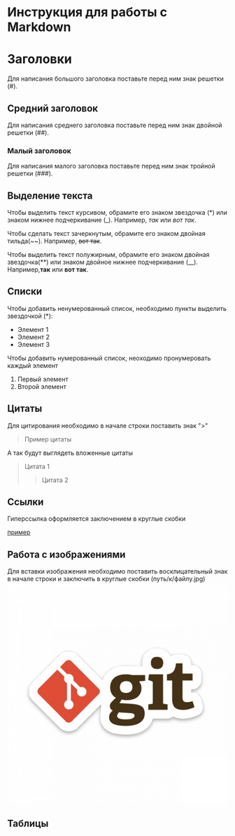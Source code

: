 # Инструкция для работы с Markdown

# Заголовки
Для написания большого заголовка поставьте перед ним знак решетки (#).

## Средний заголовок
Для написания среднего заголовка поставьте перед ним знак двойной решетки (##).
### Малый заголовок
Для написания малого заголовка поставьте перед ним знак тройной решетки (###).

## Выделение текста

Чтобы выделить текст курсивом, обрамите его знаком звездочка (*) или знаком нижнее подчеркивание (_). Например, *так* или _вот так_.

Чтобы сделать текст зачеркнутым, обрамите его знаком двойная тильда(~~). Например, ~~вот так~~.

Чтобы выделить текст полужирным, обрамите его знаком двойная звездочка(**) или знаком двойное нижнее подчеркивание (__). Например,**так** или __вот так__.

## Списки

Чтобы добавить ненумерованный список, необходимо пункты выделить звездочкой (*):

* Элемент 1
* Элемент 2
* Элемент 3

Чтобы добавить нумерованный список, неоходимо пронумеровать каждый элемент

1. Первый элемент 
2. Второй элемент           

## Цитаты

Для цитирования необходимо в начале строки поставить знак ">"

> Пример цитаты

А так будут выглядеть вложенные цитаты

> Цитата 1
>> Цитата 2

## Ссылки

Гиперссылка оформляется заключением в круглые скобки

[пример](https://github.com/OlgaVlasova/markdown-doc/blob/master/README.md#:~:text=Markdown%20%D0%BD%D0%B5%20%D1%8F%D0%B2%D0%BB%D1%8F%D0%B5%D1%82%D1%81%D1%8F%20%D0%B7%D0%B0%D0%BC%D0%B5%D0%BD%D0%BE%D0%B9%20HTML.,%D1%82%D0%B5%D0%BA%D1%81%D1%82%D0%B0%3B%20%D0%9A%D0%BE%D0%B4%D0%BE%D0%B2%D1%8B%D0%B5%20%D1%84%D1%80%D0%B0%D0%B3%D0%BC%D0%B5%D0%BD%D1%82%D1%8B%20%D1%81%D1%82%D1%80%D0%BE%D0%BA%3B%20%D0%98%D0%B7%D0%BE%D0%B1%D1%80%D0%B0%D0%B6%D0%B5%D0%BD%D0%B8%D1%8F "Ссылка на описание синтаксиса Markdown")

## Работа с изображениями

Для вставки изображения необходимо поставить восклицательный знак в начале строки и заключить в круглые скобки (путь/к/файлу.jpg)
![Git.jpg](1.jpg)

## Таблицы




